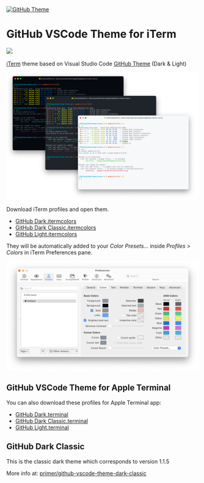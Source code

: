 [![GitHub Theme][vscode-github-theme-version]][github-vscode-theme-release]

# GitHub VSCode Theme for iTerm

<img src="https://github.gallerycdn.vsassets.io/extensions/github/github-vscode-theme/1.1.3/1593159922259/Microsoft.VisualStudio.Services.Icons.Default" width="128px" style="top: 1px; visibility: visible;" />

[iTerm](https://iterm2.com) theme based on Visual Studio Code [GitHub Theme][vscode-github-theme-marketplace] (Dark & Light)

![GitHub Theme for iTerm](images/GitHubThemeiTerm.png)

Download iTerm profiles and open them.

- [GitHub Dark.itermcolors](https://raw.githubusercontent.com/cdalvaro/github-theme-iterm/master/GitHub%20Dark.itermcolors)
- [GitHub Dark Classic.itermcolors](https://raw.githubusercontent.com/cdalvaro/github-theme-iterm/master/GitHub%20Dark%20Classic.itermcolors)
- [GitHub Light.itermcolors](https://raw.githubusercontent.com/cdalvaro/github-theme-iterm/master/GitHub%20Light.itermcolors)

They will be automatically added to your _Color Presets..._ inside _Profiles > Colors_ in iTerm Preferences pane.

![iTerm Profiles Colors Pane](images/iTermProfilesColorsPane.png)

## GitHub VSCode Theme for Apple Terminal

You can also download these profiles for Apple Terminal app:

- [GitHub Dark.terminal](https://raw.githubusercontent.com/cdalvaro/github-theme-iterm/master/GitHub%20Dark.terminal)
- [GitHub Dark Classic.terminal](https://raw.githubusercontent.com/cdalvaro/github-theme-iterm/master/GitHub%20Dark%20Classic.terminal)
- [GitHub Light.terminal](https://raw.githubusercontent.com/cdalvaro/github-theme-iterm/master/GitHub%20Light.terminal)

## GitHub Dark Classic

This is the classic dark theme which corresponds to version 1.1.5

More info at: [primer/github-vscode-theme-dark-classic][github-vscode-theme-dark-classic]

[vscode-github-theme-marketplace]: https://marketplace.visualstudio.com/items?itemName=GitHub.github-vscode-theme
[vscode-github-theme-version]: https://img.shields.io/badge/GitHub%20Theme-v2.0.0-007ACC?style=flat-square&logo=visual-studio-code&logoColor=007ACC
[github-vscode-theme-release]: https://github.com/primer/github-vscode-theme/releases/tag/v2.0.0
[github-vscode-theme-dark-classic]: https://github.com/primer/github-vscode-theme-dark-classic
